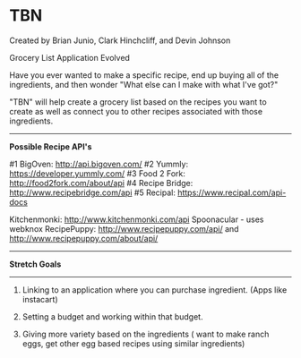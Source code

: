 TBN
===
Created by Brian Junio, Clark Hinchcliff, and Devin Johnson

Grocery List Application Evolved

Have you ever wanted to make a specific recipe, end up buying all of the ingredients, and then wonder "What else can I make with what I've got?"

"TBN" will help create a grocery list based on the recipes you want to create as well as connect you to other recipes associated with those ingredients.

---

**Possible Recipe API's**

#1 BigOven: http://api.bigoven.com/
#2 Yummly: https://developer.yummly.com/
#3 Food 2 Fork: http://food2fork.com/about/api
#4 Recipe Bridge: http://www.recipebridge.com/api
#5 Recipal: https://www.recipal.com/api-docs


Kitchenmonki: http://www.kitchenmonki.com/api
Spoonacular - uses webknox
RecipePuppy: http://www.recipepuppy.com/api/ and http://www.recipepuppy.com/about/api/

---

**Stretch Goals**

---

1. Linking to an application where you can purchase ingredient. (Apps like instacart)

2. Setting a budget and working within that budget.

3. Giving more variety based on the ingredients ( want to make ranch eggs, get other egg based recipes using similar ingredients)